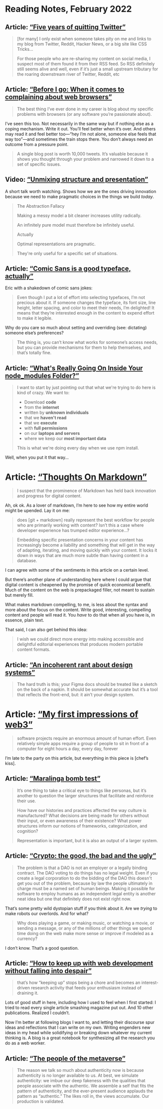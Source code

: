 # Reading Notes, February 2022

## Article: [“Five years of quitting Twitter”](https://nolanlawson.com/2022/02/02/five-years-of-quitting-twitter/)

> [for many] I only exist when someone takes pity on me and links to my blog from Twitter, Reddit, Hacker News, or a big site like CSS Tricks...
> 
> For those people who are re-sharing my content on social media, I suspect most of them found it from their RSS feed. So RSS definitely still seems alive and well, even if it’s just a small upstream tributary for the roaring downstream river of Twitter, Reddit, etc

## Article: [“Before I go: When it comes to complaining about web browsers”](https://daverupert.com/2022/02/complaining-about-web-browsers/)

> The best thing I’ve ever done in my career is blog about my specific problems with browsers (or any software you’re passionate about).

I’ve seen this too. Not necessarily in the same way but if nothing else as a coping mechanism. Write it out. You’ll feel better when it’s over. And others may read it and feel better too—“hey I’m not alone, someone else feels that way too”—and sometimes the train stops there. You don’t always need an outcome from a pressure point.

> A single blog post is worth 10,000 tweets. It’s valuable because it shows you thought through your problem and narrowed it down to a set of specific issues.

## Video: [“Unmixing structure and presentation”](https://www.youtube.com/watch?v=lVHj7Y90Ieg)

A short talk worth watching. Shows how we are the ones driving innovation because we need to make pragmatic choices in the things we build _today_.

> The Abstraction Fallacy
> 
> Making a messy model a bit cleaner increases utility radically.
> 
> An infinitely pure model must therefore be infinitely useful.
> 
> Actually
> 
> Optimal representations are pragmatic.
> 
> They're only useful for a specific set of situations.

## Article: [“Comic Sans is a good typeface, actually”](https://ericwbailey.design/writing/comic-sans-is-a-good-typeface-actually/)

Eric with a shakedown of comic sans jokes:

> Even though I put a lot of effort into selecting typefaces, I’m not precious about it. If someone changes the typeface, its font size, line height, letter spacing, and color to meet their needs, I’m delighted! It means that they’re interested enough in the content to expend effort to make it legible.

Why do you care so much about setting and overriding (see: dictating) someone else’s preferences? 

> The thing is, you can’t know what works for someone’s access needs, but you can provide mechanisms for them to help themselves, and that’s totally fine.

## Article: [“What's Really Going On Inside Your node_modules Folder?”](https://socket.dev/blog/inside-node-modules)

> I want to start by just pointing out that what we're trying to do here is kind of crazy. We want to:
> 
> - Download **code**
> - from the **internet**
> - written by **unknown individuals**
> - that we **haven't read**
> - that we **execute**
> - with **full permissions**
> - on our **laptops and servers**
> - where we keep our **most important data**
> 
> This is what we're doing every day when we use npm install.

Well, when you put it that way…


# Article: [“Thoughts On Markdown”](https://www.smashingmagazine.com/2022/02/thoughts-on-markdown/)

> I suspect that the prominence of Markdown has held back innovation and progress for digital content.

Ah, ok ok. As a lover of markdown, I’m here to see how my entire world might be upended. Lay it on me:

> does [git + markdown] really represent the best workflow for people who are primarily working with content? Isn’t this a case where developer experience has trumped editor experience…?

> Embedding specific presentation concerns in your content has increasingly become a liability and something that will get in the way of adapting, iterating, and moving quickly with your content. It locks it down in ways that are much more subtle than having content in a database.

I can agree with some of the sentiments in this article on a certain level.

But there’s another plane of understanding here where I could argue that digital content is cheapened by the promise of quick economical benefit. Much of the content on the web is prepackaged filler, not meant to sustain but merely fill.

What makes markdown compelling, to me, is less about the syntax and more about the focus on the content. Write good, interesting, compelling content and people will read it. You _have_ to do that when all you have is, in essence, plain text. 

That said, I can also get behind this idea:

> I wish we could direct more energy into making accessible and delightful editorial experiences that produces modern portable content formats.

## Article: [“An incoherent rant about design systems”](http://robinrendle.com/notes/an-incoherent-rant-about-design-systems/)

> The hard truth is this; your Figma docs should be treated like a sketch on the back of a napkin. It should be somewhat accurate but it’s a tool that reflects the front-end, but: it ain’t your design system.

# Article: [“My first impressions of web3”](https://moxie.org/2022/01/07/web3-first-impressions.html)

> software projects require an enormous amount of human effort. Even relatively simple apps require a group of people to sit in front of a computer for eight hours a day, every day, forever

I’m late to the party on this article, but everything in this piece is [chef’s kiss]. 

## Article: [“Maralinga bomb test”](https://ericwbailey.design/writing/maralinga-bomb-test/)

> It’s one thing to take a critical eye to things like personas, but it’s another to question the larger structures that facilitate and reinforce their use.
>
> How have our histories and practices affected the way culture is manufactured? What decisions are being made for others without their input, or even awareness of their existence? What power structures inform our notions of frameworks, categorization, and cognition?
>
> Representation is important, but it is also an output of a larger system.

## Article: [“Crypto: the good, the bad and the ugly”](https://seldo.com/posts/crypto-the-good-the-bad-and-the-ugly)

> The problem is that a DAO is not an employer or a legally binding contract. The DAO voting to do things has no legal weight. Even if you create a legal corporation to do the bidding of the DAO this doesn't get you out of the problem, because by law the people ultimately in charge must be a named set of human beings. Making it possible for software to employ humans as an independent legal entity is another neat idea but one that definitely does not exist right now.

That’s some pretty wild dystopian stuff if you think about it. Are we _trying_ to make robots our overlords. And for what?

> Why does playing a game, or making music, or watching a movie, or sending a message, or any of the millions of other things we spend time doing on the web make more sense or improve if modeled as a currency?

I don’t know. That’s a good question. 

## Article: [“How to keep up with web development without falling into despair”](https://www.baldurbjarnason.com/2022/i-cant-keep-up-with-web-dev/)

> that’s how “keeping up” stops being a chore and becomes an interest-driven research activity that feeds your enthusiasm instead of draining it.

Lots of good stuff in here, including how I used to feel when I first started: I tried to read every single article smashing magazine put out. And 10 other publications. Realized I couldn’t. 

Now I’m better at following blogs I want to, and letting their discourse spur ideas and reflections that I can write on my own. Writing engenders new ideas in my head while solidifying or breaking down whatever my current thinking is. A blog is a great notebook for synthesizing all the research you do as a web worker. 

## Article: [“The people of the metaverse”](https://www.roughtype.com/?p=9139)

> The reason we talk so much about authenticity now is because authenticity is no longer available to us. At best, we simulate authenticity: we imbue our deep fakeness with the qualities that people associate with the authentic. We assemble a self that fits the pattern of authenticity, and the ever-present audience applauds the pattern as “authentic.” The likes roll in, the views accumulate. Our production is validated. 